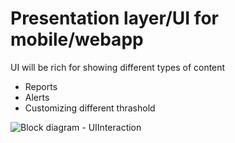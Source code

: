 # Presentation layer/UI for mobile/webapp

UI will be rich for showing different types of content
- Reports
- Alerts
- Customizing different thrashold



![Block diagram - UIInteraction](https://github.com/Anamika1911/ArchitecturalKatas/assets/6397314/8412813d-6f3d-4eb6-ab08-885829986c89)
